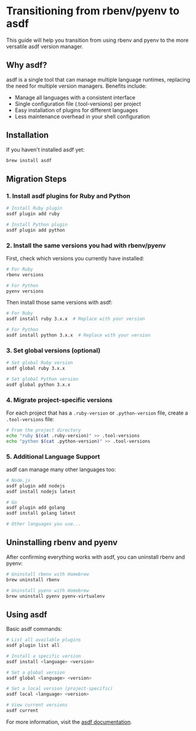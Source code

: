 # Transitioning from rbenv/pyenv to asdf

This guide will help you transition from using rbenv and pyenv to the more versatile asdf version manager.

## Why asdf?

asdf is a single tool that can manage multiple language runtimes, replacing the need for multiple version managers. Benefits include:

- Manage all languages with a consistent interface
- Single configuration file (.tool-versions) per project
- Easy installation of plugins for different languages
- Less maintenance overhead in your shell configuration

## Installation

If you haven't installed asdf yet:

```bash
brew install asdf
```

## Migration Steps

### 1. Install asdf plugins for Ruby and Python

```bash
# Install Ruby plugin
asdf plugin add ruby

# Install Python plugin
asdf plugin add python
```

### 2. Install the same versions you had with rbenv/pyenv

First, check which versions you currently have installed:

```bash
# For Ruby
rbenv versions

# For Python
pyenv versions
```

Then install those same versions with asdf:

```bash
# For Ruby
asdf install ruby 3.x.x  # Replace with your version

# For Python
asdf install python 3.x.x  # Replace with your version
```

### 3. Set global versions (optional)

```bash
# Set global Ruby version
asdf global ruby 3.x.x

# Set global Python version
asdf global python 3.x.x
```

### 4. Migrate project-specific versions

For each project that has a `.ruby-version` or `.python-version` file, create a `.tool-versions` file:

```bash
# From the project directory
echo "ruby $(cat .ruby-version)" >> .tool-versions
echo "python $(cat .python-version)" >> .tool-versions
```

### 5. Additional Language Support

asdf can manage many other languages too:

```bash
# Node.js
asdf plugin add nodejs
asdf install nodejs latest

# Go
asdf plugin add golang
asdf install golang latest

# Other languages you use...
```

## Uninstalling rbenv and pyenv

After confirming everything works with asdf, you can uninstall rbenv and pyenv:

```bash
# Uninstall rbenv with Homebrew
brew uninstall rbenv

# Uninstall pyenv with Homebrew
brew uninstall pyenv pyenv-virtualenv
```

## Using asdf

Basic asdf commands:

```bash
# List all available plugins
asdf plugin list all

# Install a specific version
asdf install <language> <version>

# Set a global version
asdf global <language> <version>

# Set a local version (project-specific)
asdf local <language> <version>

# View current versions
asdf current
```

For more information, visit the [asdf documentation](https://asdf-vm.com/).
